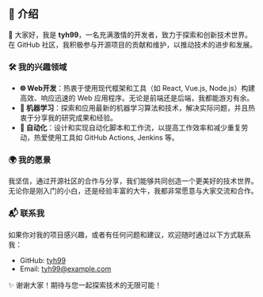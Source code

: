 ## 🌟 介绍

👋 大家好，我是 **tyh99**，一名充满激情的开发者，致力于探索和创新技术世界。在 GitHub 社区，我积极参与开源项目的贡献和维护，以推动技术的进步和发展。

### 🛠️ 我的兴趣领域

- **🌐 Web开发**：热衷于使用现代框架和工具（如 React, Vue.js, Node.js）构建高效、响应迅速的 Web 应用程序。无论是前端还是后端，我都能游刃有余。
- **🤖 机器学习**：探索和应用最新的机器学习算法和技术，解决实际问题，并且热衷于分享我的研究成果和经验。
- **🔧 自动化**：设计和实现自动化脚本和工作流，以提高工作效率和减少重复劳动，热爱使用工具如 GitHub Actions, Jenkins 等。

### 🌍 我的愿景

我坚信，通过开源社区的合作与分享，我们能够共同创造一个更美好的技术世界。无论你是刚入门的小白，还是经验丰富的大牛，我都非常愿意与大家交流和合作。

### 📬 联系我

如果你对我的项目感兴趣，或者有任何问题和建议，欢迎随时通过以下方式联系我：
- GitHub: [tyh99](https://github.com/tyh99)
- Email: tyh99@example.com

✨ 谢谢大家！期待与您一起探索技术的无限可能！
